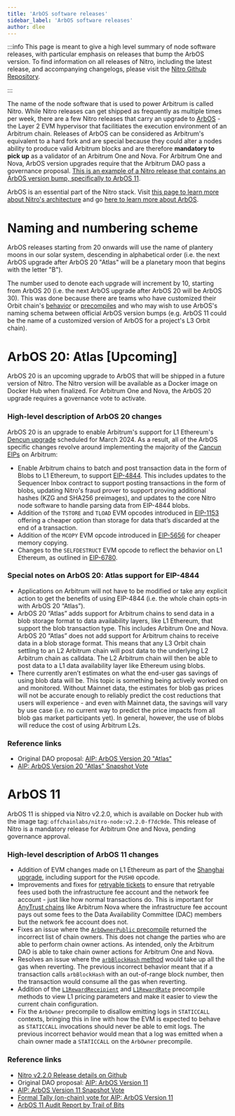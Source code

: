 ```yaml
---
title: 'ArbOS software releases'
sidebar_label: 'ArbOS software releases'
author: dlee
---
```


:::info
This page is meant to give a high level summary of node software releases, with particular emphasis on releases that bump the ArbOS version. To find information on all releases of Nitro, including the latest release, and accompanying changelogs, please visit the [Nitro Github Repository](https://github.com/OffchainLabs/nitro/releases).

:::

The name of the node software that is used to power Arbitrum is called Nitro. While Nitro releases can get shipped as frequently as multiple times per week, there are a few Nitro releases that carry an upgrade to [ArbOS](https://forum.arbitrum.foundation/t/arbitrum-arbos-upgrades/19695) - the Layer 2 EVM hypervisor that facilitiates the execution environment of an Arbitrum chain. Releases of ArbOS can be considered as Arbitrum's equivalent to a hard fork and are special because they could alter a nodes ability to produce valid Arbitrum blocks and are therefore **mandatory to pick up** as a validator of an Arbitrum One and Nova. For Arbitrum One and Nova, ArbOS version upgrades require that the Arbitrum DAO pass a governance proposal. [This is an example of a Nitro release that contains an ArbOS version bump, specifically to ArbOS 11](https://github.com/OffchainLabs/nitro/releases/tag/v2.2.0).

ArbOS is an essential part of the Nitro stack. Visit [this page to learn more about Nitro's architecture](../../inside-arbitrum-nitro/inside-arbitrum-nitro.mdx) and go [here to learn more about ArbOS](https://forum.arbitrum.foundation/t/arbitrum-arbos-upgrades/19695).

# Naming and numbering scheme
ArbOS releases starting from 20 onwards will use the name of plantery moons in our solar system, descending in alphabetical order (i.e. the next ArbOS upgrade after ArbOS 20 "Atlas" will be a planetary moon that begins with the letter "B"). 

The number used to denote each upgrade will increment by 10, starting from ArbOS 20 (i.e. the next ArbOS upgrade after ArbOS 20 will be ArbOS 30). This was done because there are teams who have customized their Orbit chain's [behavior](../../launch-orbit-chain/how-tos/customize-stf.mdx) or [precompiles](../../launch-orbit-chain/how-tos/customize-precompile.mdx) and who may wish to use ArbOS's naming schema between official ArbOS version bumps (e.g. ArbOS 11 could be the name of a customized version of ArbOS for a project's L3 Orbit chain).

# ArbOS 20: Atlas [Upcoming]
ArbOS 20 is an upcoming upgrade to ArbOS that will be shipped in a future version of Nitro. The Nitro version will be available as a Docker image on Docker Hub when finalized. For Arbitrum One and Nova, the ArbOS 20 upgrade requires a governance vote to activate.

### High-level description of ArbOS 20 changes
ArbOS 20 is an upgrade to enable Arbitrum's support for L1 Ethereum's [Dencun upgrade](https://eips.ethereum.org/EIPS/eip-7569) scheduled for March 2024. As a result, all of the ArbOS specific changes revolve around implementing the majority of the [Cancun EIPs](https://github.com/ethereum/execution-specs/blob/master/network-upgrades/mainnet-upgrades/cancun.md) on Arbitrum:
- Enable Arbitrum chains to batch and post transaction data in the form of Blobs to L1 Ethereum, to support [EIP-4844](https://eips.ethereum.org/EIPS/eip-4844). This includes updates to the Sequencer Inbox contract to support posting transactions in the form of blobs, updating Nitro's fraud prover to support proving additional hashes (KZG and SHA256 preimages), and updates to the core Nitro node software to handle parsing data from EIP-4844 blobs.
- Addition of the `TSTORE` and `TLOAD` EVM opcodes introduced in [EIP-1153](https://eips.ethereum.org/EIPS/eip-1153) offering a cheaper option than storage for data that’s discarded at the end of a transaction.
- Addition of the `MCOPY` EVM opcode introduced in [EIP-5656](https://eips.ethereum.org/EIPS/eip-5656) for cheaper memory copying.
- Changes to the `SELFDESTRUCT` EVM opcode to reflect the behavior on L1 Ethereum, as outlined in [EIP-6780](https://eips.ethereum.org/EIPS/eip-6780).

### Special notes on ArbOS 20: Atlas support for EIP-4844
- Applications on Arbitrum will not have to be modified or take any explicit action to get the benefits of using EIP-4844 (i.e. the whole chain opts-in with ArbOS 20 “Atlas”).
- ArbOS 20 “Atlas” adds support for Arbitrum chains to send data in a blob storage format to data availability layers, like L1 Ethereum, that support the blob transaction type. This includes Arbitrum One and Nova. ArbOS 20 “Atlas” does not add support for Arbitrum chains to receive data in a blob storage format. This means that any L3 Orbit chain settling to an L2 Arbitrum chain will post data to the underlying L2 Arbitrum chain as calldata. The L2 Arbitrum chain will then be able to post data to a L1 data availability layer like Ethereum using blobs.
- There currently aren’t estimates on what the end-user gas savings of using blob data will be. This topic is something being actively worked on and monitored. Without Mainnet data, the estimates for blob gas prices will not be accurate enough to reliably predict the cost reductions that users will experience - and even with Mainnet data, the savings will vary by use case (i.e. no current way to predict the price impacts from all blob gas market participants yet). In general, however, the use of blobs will reduce the cost of using Arbitrum L2s.

### Reference links
- Original DAO proposal: [AIP: ArbOS Version 20 "Atlas"](https://forum.arbitrum.foundation/t/aip-arbos-version-20-atlas/20957)
- [AIP: ArbOS Version 20 "Atlas" Snapshot Vote](https://snapshot.org/#/arbitrumfoundation.eth/proposal/0x813a366e287a872ada13d4f8348e771c7aa2d8c3cb00b2be31539ceab5627513)

# ArbOS 11
ArbOS 11 is shipped via Nitro v2.2.0, which is available on Docker hub with the image tag: `offchainlabs/nitro-node:v2.2.0-f7dc9de`. This release of Nitro is a mandatory release for Arbitrum One and Nova, pending governance approval. 

### High-level description of ArbOS 11 changes
- Addition of EVM changes made on L1 Ethereum as part of the [Shanghai upgrade](https://ethereum.org/history#shanghai), including support for the `PUSH0` opcode.
- Improvements and fixes for [retryable tickets](../../arbos/l1-to-l2-messaging.mdx) to ensure that retryable fees used both the infrastructure fee account and the network fee account - just like how normal transactions do. This is important for [AnyTrust chains](../../inside-anytrust.mdx) like Arbitrum Nova where the infrastructure fee account pays out some fees to the Data Availability Committee (DAC) members but the network fee account does not.
- Fixes an issue where the [`ArbOwnerPublic` precompile](../../for-devs/dev-tools-and-resources/precompiles.mdx#arbownerpublic) returned the incorrect list of chain owners. This does not change the parties who are able to perform chain owner actions. As intended, only the Arbitrum DAO is able to take chain owner actions for Arbitrum One and Nova. 
- Resolves an issue where the [`arbBlockHash` method](../../for-devs/dev-tools-and-resources/precompiles.mdx#arbsys) would take up all the gas when reverting. The previous incorrect behavior meant that if a transaction calls `arbBlockHash` with an out-of-range block number, then the transaction would consume all the gas when reverting.
- Addition of the [`L1RewardReceipient`](../../for-devs/dev-tools-and-resources/precompiles.mdx##arbgasinfo) and [`L1RewardRate`](../../for-devs/dev-tools-and-resources/precompiles.mdx##arbgasinfo) precompile methods to view L1 pricing parameters and make it easier to view the current chain configuration.
- Fix the `ArbOwner` precompile to disallow emitting logs in `STATICCALL` contexts, bringing this in line with how the EVM is expected to behave as `STATICCALL` invocations should never be able to emit logs. The previous incorrect behavior would mean that a log was emitted when a chain owner made a `STATICCALL` on the `ArbOwner` precompile.

### Reference links
- [Nitro v2.2.0 Release details on Github](https://github.com/OffchainLabs/nitro/releases/tag/v2.2.0)
- Original DAO proposal: [AIP: ArbOS Version 11](https://forum.arbitrum.foundation/t/aip-arbos-version-11/19696)
- [AIP: ArbOS Version 11 Snapshot Vote](https://snapshot.org/#/arbitrumfoundation.eth/proposal/0xa635e39a2c527f7a1eabf5ea22bdec6f4a265d6c69a06076e65fde0ae0a5941b)
- [Formal Tally (on-chain) vote for AIP: ArbOS Version 11](https://www.tally.xyz/gov/arbitrum/proposal/77069694702187027448745871790562515795432836429094222862498991082283032976814)
- [ArbOS 11 Audit Report by Trail of Bits](https://drive.google.com/file/d/1N3197Z7DuqBpu9qdt-GWPewe8HQakfLY/view)

